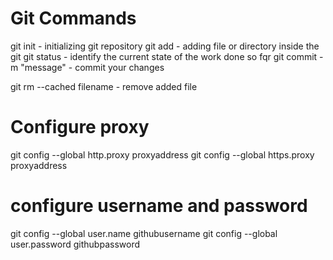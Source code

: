 Git Commands
============
git init - initializing git repository 
git add - adding file or directory inside the git 
git status - identify the current state of the work done so fqr 
git commit -m "message" - commit your changes

git rm --cached filename - remove added file

Configure proxy
================
git config --global http.proxy proxyaddress 
git config --global https.proxy proxyaddress

configure username and password
===============================
git config --global user.name githubusername 
git config --global user.password githubpassword

